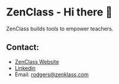 # ZenClass - Hi there 👋

ZenClass builds tools to empower teachers.

## Contact:
- [ZenClass Website](https://zenclass.co)
- [Linkedin](https://www.linkedin.com/company/zenklass/)
- Email: rodgers@zenklass.com
